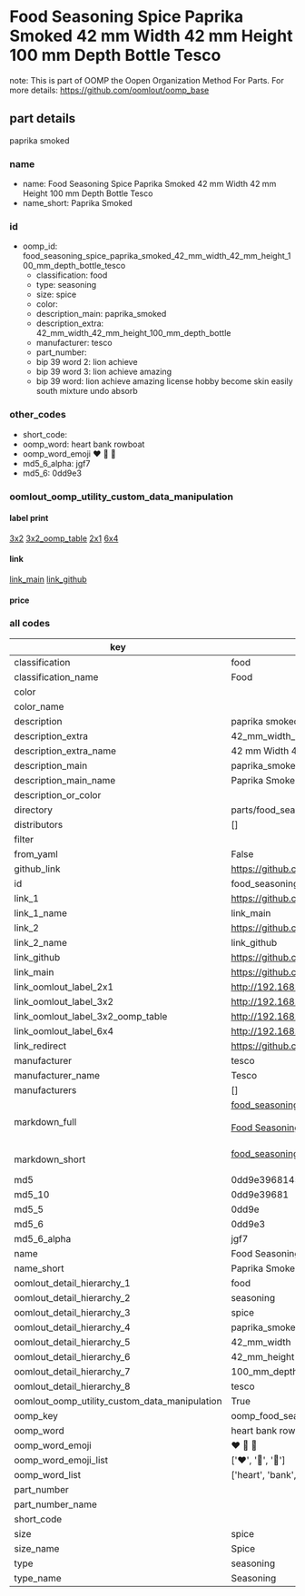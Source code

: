 # Food Seasoning Spice Paprika Smoked 42 mm Width 42 mm Height 100 mm Depth Bottle Tesco  

note: This is part of OOMP the Oopen Organization Method For Parts. For more details: https://github.com/oomlout/oomp_base

##  part details
  



paprika smoked



### name
* name: Food Seasoning Spice Paprika Smoked 42 mm Width 42 mm Height 100 mm Depth Bottle Tesco
* name_short: Paprika Smoked
### id
* oomp_id: food_seasoning_spice_paprika_smoked_42_mm_width_42_mm_height_100_mm_depth_bottle_tesco
  * classification: food
  * type: seasoning
  * size: spice
  * color: 
  * description_main: paprika_smoked
  * description_extra: 42_mm_width_42_mm_height_100_mm_depth_bottle
  * manufacturer: tesco
  * part_number: 
  * bip 39 word 2: lion achieve
  * bip 39 word 3: lion achieve amazing
  * bip 39 word: lion achieve amazing license hobby become skin easily south mixture undo absorb

### other_codes
* short_code: 
* oomp_word: heart bank rowboat
* oomp_word_emoji :heart: :bank: :rowboat:
* md5_6_alpha: jgf7
* md5_6: 0dd9e3






### oomlout_oomp_utility_custom_data_manipulation
#### label print
[3x2](http://192.168.1.245:1112/?label=oomp%20jgf7)
[3x2_oomp_table](http://192.168.1.108:1112/?label=oomp%20jgf7)
[2x1](http://192.168.1.242:1112/?label=oomp%20jgf7)
[6x4](http://192.168.1.55:1112/?label=oomp%20jgf7)    

#### link

[link_main](https://github.com/oomlout/oomlout_oomp_version_1_messy/tree/main/parts/food_seasoning_spice_paprika_smoked_42_mm_width_42_mm_height_100_mm_depth_bottle_tesco) [link_github](https://github.com/oomlout/oomlout_oomp_version_1_messy/tree/main/parts/food_seasoning_spice_paprika_smoked_42_mm_width_42_mm_height_100_mm_depth_bottle_tesco)                             

#### price







### all codes 
| key | value |  
| --- | --- |  
| classification | food |  
| classification_name | Food |  
| color |  |  
| color_name |  |  
| description | paprika smoked |  
| description_extra | 42_mm_width_42_mm_height_100_mm_depth_bottle |  
| description_extra_name | 42 mm Width 42 mm Height 100 mm Depth Bottle |  
| description_main | paprika_smoked |  
| description_main_name | Paprika Smoked |  
| description_or_color |   |  
| directory | parts/food_seasoning_spice_paprika_smoked_42_mm_width_42_mm_height_100_mm_depth_bottle_tesco |  
| distributors | [] |  
| filter |  |  
| from_yaml | False |  
| github_link | https://github.com/oomlout/oomlout_oomp_part_src/tree/main/parts/food_seasoning_spice_paprika_smoked_42_mm_width_42_mm_height_100_mm_depth_bottle_tesco |  
| id | food_seasoning_spice_paprika_smoked_42_mm_width_42_mm_height_100_mm_depth_bottle_tesco |  
| link_1 | https://github.com/oomlout/oomlout_oomp_version_1_messy/tree/main/parts/food_seasoning_spice_paprika_smoked_42_mm_width_42_mm_height_100_mm_depth_bottle_tesco |  
| link_1_name | link_main |  
| link_2 | https://github.com/oomlout/oomlout_oomp_version_1_messy/tree/main/parts/food_seasoning_spice_paprika_smoked_42_mm_width_42_mm_height_100_mm_depth_bottle_tesco |  
| link_2_name | link_github |  
| link_github | https://github.com/oomlout/oomlout_oomp_version_1_messy/tree/main/parts/food_seasoning_spice_paprika_smoked_42_mm_width_42_mm_height_100_mm_depth_bottle_tesco |  
| link_main | https://github.com/oomlout/oomlout_oomp_version_1_messy/tree/main/parts/food_seasoning_spice_paprika_smoked_42_mm_width_42_mm_height_100_mm_depth_bottle_tesco |  
| link_oomlout_label_2x1 | http://192.168.1.242:1112/?label=oomp%20jgf7 |  
| link_oomlout_label_3x2 | http://192.168.1.245:1112/?label=oomp%20jgf7 |  
| link_oomlout_label_3x2_oomp_table | http://192.168.1.108:1112/?label=oomp%20jgf7 |  
| link_oomlout_label_6x4 | http://192.168.1.55:1112/?label=oomp%20jgf7 |  
| link_redirect | https://github.com/oomlout/oomlout_oomp_version_1_messy/tree/main/parts/food_seasoning_spice_paprika_smoked_42_mm_width_42_mm_height_100_mm_depth_bottle_tesco |  
| manufacturer | tesco |  
| manufacturer_name | Tesco |  
| manufacturers | [] |  
| markdown_full | [food_seasoning_spice_paprika_smoked_42_mm_width_42_mm_height_100_mm_depth_bottle_tesco](none)<br>[](none)<br>[Food Seasoning Spice Paprika Smoked 42 Mm Width 42 Mm Height 100 Mm Depth Bottle Tesco](none)<br><br> |  
| markdown_short | [food_seasoning_spice_paprika_smoked_42_mm_width_42_mm_height_100_mm_depth_bottle_tesco](none)<br><br> |  
| md5 | 0dd9e396814599504fb628120f807411 |  
| md5_10 | 0dd9e39681 |  
| md5_5 | 0dd9e |  
| md5_6 | 0dd9e3 |  
| md5_6_alpha | jgf7 |  
| name | Food Seasoning Spice Paprika Smoked 42 mm Width 42 mm Height 100 mm Depth Bottle Tesco |  
| name_short | Paprika Smoked |  
| oomlout_detail_hierarchy_1 | food |  
| oomlout_detail_hierarchy_2 | seasoning |  
| oomlout_detail_hierarchy_3 | spice |  
| oomlout_detail_hierarchy_4 | paprika_smoked |  
| oomlout_detail_hierarchy_5 | 42_mm_width |  
| oomlout_detail_hierarchy_6 | 42_mm_height |  
| oomlout_detail_hierarchy_7 | 100_mm_depth |  
| oomlout_detail_hierarchy_8 | tesco |  
| oomlout_oomp_utility_custom_data_manipulation | True |  
| oomp_key | oomp_food_seasoning_spice_paprika_smoked_42_mm_width_42_mm_height_100_mm_depth_bottle_tesco |  
| oomp_word | heart bank rowboat |  
| oomp_word_emoji | :heart: :bank: :rowboat: |  
| oomp_word_emoji_list | [':heart:', ':bank:', ':rowboat:'] |  
| oomp_word_list | ['heart', 'bank', 'rowboat'] |  
| part_number |  |  
| part_number_name |  |  
| short_code |  |  
| size | spice |  
| size_name | Spice |  
| type | seasoning |  
| type_name | Seasoning |  
